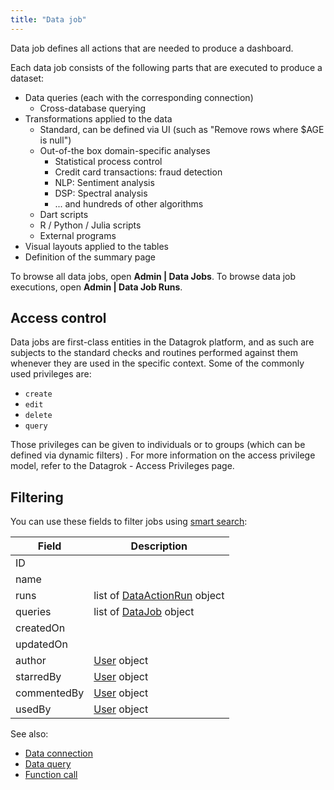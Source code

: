 ```yaml
---
title: "Data job"
---
```


Data job defines all actions that are needed to produce a dashboard.

Each data job consists of the following parts that are executed to produce a dataset:

* Data queries (each with the corresponding connection)
  * Cross-database querying
* Transformations applied to the data
  * Standard, can be defined via UI (such as "Remove rows where $AGE is null")
  * Out-of-the box domain-specific analyses
    * Statistical process control
    * Credit card transactions: fraud detection
    * NLP: Sentiment analysis
    * DSP: Spectral analysis
    * ... and hundreds of other algorithms
  * Dart scripts
  * R / Python / Julia scripts
  * External programs
* Visual layouts applied to the tables
* Definition of the summary page

To browse all data jobs, open **Admin | Data Jobs**. To browse data job executions, open
**Admin | Data Job Runs**.

## Access control

Data jobs are first-class entities in the Datagrok platform, and as such are subjects to the standard checks and
routines performed against them whenever they are used in the specific context. Some of the commonly used privileges
are:

* `create`
* `edit`
* `delete`
* `query`

Those privileges can be given to individuals or to groups (which can be defined via dynamic filters)
. For more information on the access privilege model, refer to the Datagrok - Access Privileges page.

## Filtering

You can use these fields to filter jobs using [smart search](../datagrok/smart-search.md):

| Field       | Description                                                            |
|-------------|------------------------------------------------------------------------|
| ID          |                                                                        |
| name        |                                                                        |
| runs        | list of [DataActionRun](../datagrok/functions/function-call.md) object |
| queries     | list of [DataJob](data-job.md) object                                  |
| createdOn   |                                                                        |
| updatedOn   |                                                                        |
| author      | [User](../govern/user.md) object                                       |
| starredBy   | [User](../govern/user.md) object                                       |
| commentedBy | [User](../govern/user.md) object                                       |
| usedBy      | [User](../govern/user.md) object                                       |

See also:

* [Data connection](access.md#data-connection)
* [Data query](access.md#data-query)
* [Function call](../datagrok/functions/function-call.md)
